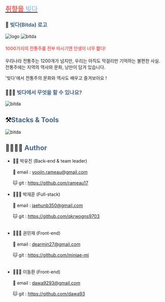## <a href='https://www.bitda.ga/' target='blank'><span style='color: #ed6663'>취향을 <span style='color: #a4caed'>빚다</span></span></a>

### 🍶 <span style='color: #43658b'>빚다(Bitda) 로고</span>

<img src='https://user-images.githubusercontent.com/56268052/106383428-3c0e8580-6409-11eb-9114-378567c4f773.png' alt='logo'>

<img src='https://user-images.githubusercontent.com/56268052/106383704-bf7ca680-640a-11eb-84b0-b2d898afb59c.gif' alt='bitda'>

#### **<span style='color: #ed6663'>1000가지의 전통주를 전부 마시기엔 인생이 너무 짧다!<span>**

<p>우리나라 전통주는 1200개가 넘지만, 우리는 아직도 막걸리만 기억하는 불편한 사실.
전통주에는 지역의 역사와 문화, 낭만이 담겨 있습니다.

'빚다'에서 전통주의 문화와 역사도 배우고 즐겨보아요 !

</p>

### 🤷🏻‍♂️ <span style='color: #43658b'>빚다에서 무엇을 할 수 있나요?<span>

<img src='https://user-images.githubusercontent.com/56268052/106383879-9ad4fe80-640b-11eb-9ede-c635a483000a.png' alt='bitda'>

## ⚒<span style='color: #43658b'>Stacks & Tools<span>

<img src='https://user-images.githubusercontent.com/56268052/106386350-dece0080-6417-11eb-830e-58edf859832b.png' alt='bitda'>

## 👨‍👩‍👧‍👦 <span style='color: #43658b'>Author<span>

<ul>
  <li>
    <div>👸🏻  박유진 (Back-end & team leader)<div><br/>
    <div>📧  email : <a href='mailto:yoojin.rameau@gmail.com'>yoojin.rameau@gmail.com</a></div><br/>
    <div>🐱  git : <a href=' https://github.com/rameau17'>https://github.com/rameau17</a></div>
  </li>
  <br/>
  <li>
    <div>👨🏻‍💻  박재훈 (Full-stack)</div><br/>
    <div>📧  email :  <a href='mailto:jaehunb350@gmail.com '>jaehunb350@gmail.com</a></div><br />
    <div>🐱  git : <a href='https://github.com/qkrwogns9703'> https://github.com/qkrwogns9703</a></div><br/>
  </li>
  <br/>
  <li>
    <div>💁🏻‍♀️  권민재 (Front-end)</div><br/>
    <div>📧  email :  <a href='mailto:dearmin27@gmail.com '>dearmin27@gmail.com</a></div><br />
    <div>🐱  git : <a href='https://github.com/minjae-mj'>https://github.com/minjae-mj</a></div><br/>
  </li>
  <br/>
  <li>
    <div>👨🏻‍🎨  이동환 (Front-end)</div><br/>
    <div>📧  email :  <a href='mailto:dawa9293@gmail.com '>dawa9293@gmail.com</a></div><br/>
    <div>🐱  git : <a href='https://github.com/dawa93'>https://github.com/dawa93</a></div>
  </li>
</ul>
